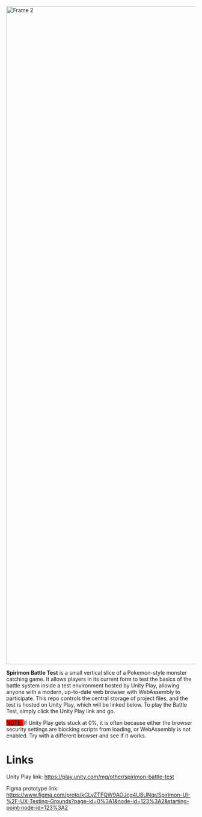 <img width="1746" alt="Frame 2" src="https://user-images.githubusercontent.com/13327355/171802850-cc31b73f-f0fe-4322-b204-c16309d5bceb.png">


**Spirimon Battle Test** is a small vertical slice of a Pokemon-style monster catching game. 
It allows players in its current form to test the basics of the battle system inside a test environment hosted by Unity Play, 
allowing anyone with a modern, up-to-date web browser with WebAssembly to participate.
This repo controls the central storage of project files, and the test is hosted on Unity Play, which will be linked below.
To play the Battle Test, simply click the Unity Play link and go.

<mark style="background-color: red">NOTE: </mark>If Unity Play gets stuck at 0%, it is often because either the browser security settings are blocking scripts from loading, or WebAssembly is not enabled. Try with a different browser and see if it works.

# Links
Unity Play link: https://play.unity.com/mg/other/spirimon-battle-test

Figma prototype link: https://www.figma.com/proto/kCLyZTFQW9AOJcg4U8UNqr/Spirimon-UI-%2F-UX-Testing-Grounds?page-id=0%3A1&node-id=123%3A2&starting-point-node-id=123%3A2
